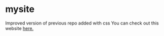 # mysite
Improved version of previous repo added with css
You can check out this website <a href="https://abhisekhguptaa.github.io/mysite/">here.</a>
